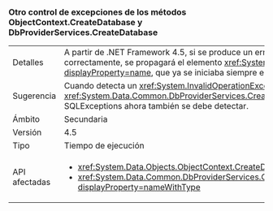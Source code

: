### <a name="different-exception-handling-for-objectcontextcreatedatabase-and-dbproviderservicescreatedatabase-methods"></a>Otro control de excepciones de los métodos ObjectContext.CreateDatabase y DbProviderServices.CreateDatabase

|   |   |
|---|---|
|Detalles|A partir de .NET Framework 4.5, si se produce un error de creación de base de datos, los métodos <code>CreateDatabase</code> tratarán de eliminar la base de datos vacía. Si la operación se realiza correctamente, se propagará el elemento <xref:System.Data.SqlClient.SqlException?displayProperty=name> original (en lugar del elemento <xref:System.InvalidOperationException?displayProperty=name>, que ya se iniciaba siempre en .NET Framework 4.0).|
|Sugerencia|Cuando detecta un <xref:System.InvalidOperationException?displayProperty=name> al ejecutar <xref:System.Data.Objects.ObjectContext.CreateDatabase> o <xref:System.Data.Common.DbProviderServices.CreateDatabase(System.Data.Common.DbConnection,System.Nullable{System.Int32},System.Data.Metadata.Edm.StoreItemCollection)>, SQLExceptions ahora también se debe detectar.|
|Ámbito|Secundaria|
|Versión|4.5|
|Tipo|Tiempo de ejecución|
|API afectadas|<ul><li><xref:System.Data.Objects.ObjectContext.CreateDatabase?displayProperty=nameWithType></li><li><xref:System.Data.Common.DbProviderServices.CreateDatabase(System.Data.Common.DbConnection,System.Nullable{System.Int32},System.Data.Metadata.Edm.StoreItemCollection)?displayProperty=nameWithType></li></ul>|

